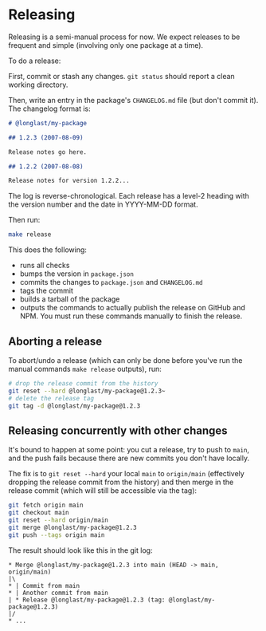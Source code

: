 # Releasing

Releasing is a semi-manual process for now. We expect releases to be frequent
and simple (involving only one package at a time).

To do a release:

First, commit or stash any changes. `git status` should report a clean working
directory.

Then, write an entry in the package's `CHANGELOG.md` file (but don't commit
it). The changelog format is:

```markdown
# @longlast/my-package

## 1.2.3 (2007-08-09)

Release notes go here.

## 1.2.2 (2007-08-08)

Release notes for version 1.2.2...
```

The log is reverse-chronological. Each release has a level-2 heading with
the version number and the date in YYYY-MM-DD format.

Then run:

```sh
make release
```

This does the following:

- runs all checks
- bumps the version in `package.json`
- commits the changes to `package.json` and `CHANGELOG.md`
- tags the commit
- builds a tarball of the package
- outputs the commands to actually publish the release on GitHub and NPM. You
  must run these commands manually to finish the release.

## Aborting a release

To abort/undo a release (which can only be done before you've run the manual
commands `make release` outputs), run:

```sh
# drop the release commit from the history
git reset --hard @longlast/my-package@1.2.3~
# delete the release tag
git tag -d @longlast/my-package@1.2.3
```

## Releasing concurrently with other changes

It's bound to happen at some point: you cut a release, try to push to `main`,
and the push fails because there are new commits you don't have locally.

The fix is to `git reset --hard` your local `main` to `origin/main`
(effectively dropping the release commit from the history) and then merge in
the release commit (which will still be accessible via the tag):

```bash
git fetch origin main
git checkout main
git reset --hard origin/main
git merge @longlast/my-package@1.2.3
git push --tags origin main
```

The result should look like this in the git log:

```
* Merge @longlast/my-package@1.2.3 into main (HEAD -> main, origin/main)
|\
* | Commit from main
* | Another commit from main
| * Release @longlast/my-package@1.2.3 (tag: @longlast/my-package@1.2.3)
|/
* ...
```
